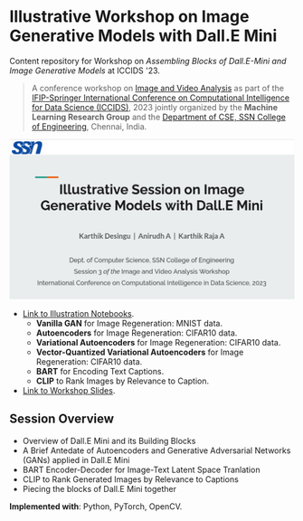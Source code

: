 # Illustrative Workshop on Image Generative Models with Dall.E Mini

Content repository for Workshop on *Assembling Blocks of Dall.E-Mini and Image Generative Models* at ICCIDS '23. 

> A conference workshop on [Image and Video Analysis](https://sites.google.com/ssn.edu.in/iva-2023) as part of the [IFIP-Springer International Conference on Computational Intelligence for Data Science (ICCIDS)](http://www.iccids.in/), 2023 jointly organized by the **Machine Learning Research Group** and the [Department of CSE, SSN College of Engineering](https://www.ssn.edu.in/college-of-engineering/computer-science-and-engineering-department-ssn-institutions/), Chennai, India.

<img src="./assets/workshop-banner.png" alt="workshop-banner" width="700" />

- [Link to Illustration Notebooks](./Notebooks).
  - **Vanilla GAN** for Image Regeneration: MNIST data.
  - **Autoencoders** for Image Regeneration: CIFAR10 data.
  - **Variational Autoencoders** for Image Regeneration: CIFAR10 data.
  - **Vector-Quantized Variational Autoencoders** for Image Regeneration: CIFAR10 data.
  - **BART** for Encoding Text Captions.
  - **CLIP** to Rank Images by Relevance to Caption.
- [Link to Workshop Slides](./Slides/DallE-Mini_Compiled-Presentation.pdf).

## Session Overview

- Overview of Dall.E Mini and its Building Blocks
- A Brief Antedate of Autoencoders and Generative Adversarial Networks (GANs) applied in Dall.E Mini
- BART Encoder-Decoder for Image-Text Latent Space Tranlation
- CLIP to Rank Generated Images by Relevance to Captions
- Piecing the blocks of Dall.E Mini together

**Implemented with**: Python, PyTorch, OpenCV.

